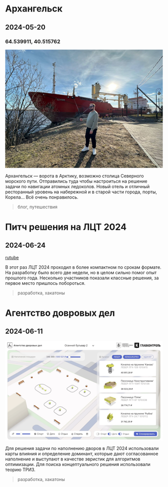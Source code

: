 # Архангельск

## 2024-05-20

### 64.539911, 40.515762

![picture](2024/arkhangelsk.jpg)

Архангельск — ворота в Арктику, возможно столица Северного морского пути. 
Отправились туда чтобы настроиться на решение задачи по навигации атомных ледоколов. 
Новый отель и отличный ресторанный уровень на набережной и в старой части города, порты, Корела... 
Всё очень понравилось. 

> блог, путешествия

# Питч решения на ЛЦТ 2024

## 2024-06-24

[rutube](https://rutube.ru/play/embed/ba13ae19131f38abcf446f6699b6e31f/?p=dlCNJP60hRaI1PvHtrA6NQ)

В этот раз ЛЦТ 2024 проходил в более компактном по срокам формате. На разработку было всего
две недели, но в целом сильно помог опыт прошлого года. Несколько участников показали классные решения, 
за первое место пришлось побороться.

> разработка, хакатоны

# Агентство довровых дел

## 2024-06-11

![gif](2024/optimize.gif)

Для решения задачи по наполнению дворов в ЛЦТ 2024 использовали карты влияния и
определение доминант, которые дают согласованное наполнение и выступают в качестве эвристик для алгоритмов оптимизации. 
Для поиска концептуального решения использовали теорию ТРИЗ.


> разработка, хакатоны